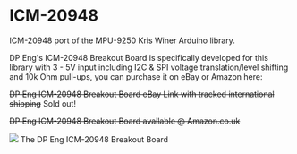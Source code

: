 # ICM-20948
ICM-20948 port of the MPU-9250 Kris Winer Arduino library.

DP Eng's ICM-20948 Breakout Board is specifically developed for this library with 3 - 5V input including I2C & SPI voltage translation/level shifting and 10k Ohm pull-ups, you can purchase it on eBay or Amazon here:

<s>DP Eng ICM-20948 Breakout Board eBay Link with tracked international shipping</s> Sold out!

<s>DP Eng ICM-20948 Breakout Board available @ Amazon.co.uk</s>

<img src="https://i.ebayimg.com/images/g/rYYAAOSwbURckVpf/s-l1600.jpg" />
The DP Eng ICM-20948 Breakout Board
